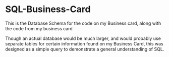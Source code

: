 # SQL-Business-Card
This is the Database Schema for the code on my Business card, along with the code from my business card  

Though an actual database would be much larger, and would probably use separate tables for certain information found on my Business Card, 
this was designed as a simple query to demonstrate a general understanding of SQL. 
